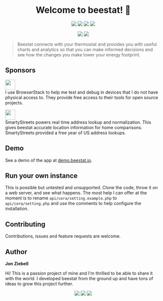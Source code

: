 <h1 align="center">Welcome to beestat! 👋</h1>
<p align="center">
  <a href="https://github.com/beestat/app/issues" target="_blank"><img src="https://img.shields.io/github/issues/beestat/app.svg" /></a>
  <a href="https://github.com/beestat/app/issues?q=is%3Aissue+is%3Aclosed" target="_blank"><img src="https://img.shields.io/github/issues-closed/beestat/app.svg" /></a>
  <a href="https://github.com/beestat/app/blob/master/LICENSE" target="_blank"><img src="https://img.shields.io/github/license/beestat/app.svg" /></a>
  <a href="https://github.com/beestat/app/commits/master" target="_blank"><img src="https://img.shields.io/github/last-commit/beestat/app.svg" /></a>
</p>

<p align="center">
  <a href="https://status.beestat.io" target="_blank"><img src="https://img.shields.io/uptimerobot/status/m782893860-419cc0327f06e1ed9af8cac6.svg" /></a>
  <a href="https://status.beestat.io" target="_blank"><img src="https://img.shields.io/uptimerobot/ratio/7/m782893860-419cc0327f06e1ed9af8cac6.svg" /></a>
</p>

> Beestat connects with your thermostat and provides you with useful charts and analytics so that you can make informed decisions and see how the changes you make lower your energy footprint.

## Sponsors

<a href="https://www.browserstack.com/" target="_blank"><img src="https://marker.io/vendor/img/logo/browserstack-logo.svg" height="32px"/></a><br/>
I use BrowserStack to help me test and debug in devices that I do not have physical access to. They provide free access to their tools for open source projects.

<a href="https://smartystreets.com/" target="_blank"><img src="https://d79i1fxsrar4t.cloudfront.net/assets/img/company/brand/smartystreets.b24876d8.png" height="32px"/></a><br/>
SmartyStreets powers real time address lookup and normalization. This gives beestat accurate location information for home comparisons. SmartyStreets provided a free year of US address lookups.


## Demo

See a demo of the app at <a href="https://demo.beestat.io" target="_blank">demo.beestat.io</a>.


## Run your own instance

This is possible but untested and unsupported. Clone the code, throw it on a web server, and see what happens. The most help I can offer at the moment is to rename `api/cora/setting.example.php` to `api/cora/setting.php` and use the comments to help configure the installation.


## Contributing

Contributions, issues and feature requests are welcome.


## Author

 **Jon Ziebell**

Hi! This is a passion project of mine and I'm thrilled to be able to share it with the world. I developed beestat from the ground up and have tons of ideas to grow this project further.


<p align="center">
  <a href="https://www.patreon.com/beestat" target="_blank"><img src="https://img.shields.io/badge/Support%20beestat-83+-lightgrey.svg?style=social&logo=patreon" /></a>
  <a href="https://twitter.com/beestat_io" target="_blank"><img src="https://img.shields.io/twitter/follow/beestat_io.svg?style=social" /></a>
  <a href="https://reddit.com/r/beestat" target="_blank"><img src="https://img.shields.io/reddit/subreddit-subscribers/beestat.svg?style=social" /></a>
</p>
